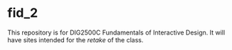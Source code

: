 # fid_2
This repository is for DIG2500C Fundamentals of Interactive Design.
It will have sites intended for the <i>retake</i> of the class.
